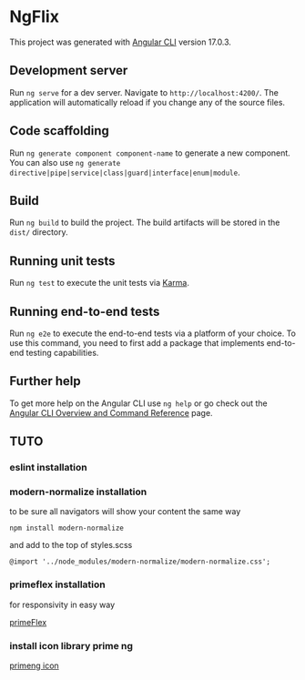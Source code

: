 # NgFlix

This project was generated with [Angular CLI](https://github.com/angular/angular-cli) version 17.0.3.

## Development server

Run `ng serve` for a dev server. Navigate to `http://localhost:4200/`. The application will automatically reload if you change any of the source files.

## Code scaffolding

Run `ng generate component component-name` to generate a new component. You can also use `ng generate directive|pipe|service|class|guard|interface|enum|module`.

## Build

Run `ng build` to build the project. The build artifacts will be stored in the `dist/` directory.

## Running unit tests

Run `ng test` to execute the unit tests via [Karma](https://karma-runner.github.io).

## Running end-to-end tests

Run `ng e2e` to execute the end-to-end tests via a platform of your choice. To use this command, you need to first add a package that implements end-to-end testing capabilities.

## Further help

To get more help on the Angular CLI use `ng help` or go check out the [Angular CLI Overview and Command Reference](https://angular.io/cli) page.

## TUTO

### eslint installation

### modern-normalize installation

to be sure all navigators will show your content the same way

`npm install modern-normalize`

and add to the top of styles.scss

`@import '../node_modules/modern-normalize/modern-normalize.css';`

### primeflex installation

for responsivity in easy way

[primeFlex](https://primeflex.org/installation)

### install icon library prime ng

[primeng icon](https://primeng.org/icons)



